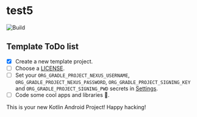 # test5

![Build](https://github.com/logingithubtest/test5/workflows/Pre%20Merge%20Checks/badge.svg)

## Template ToDo list
- [x] Create a new template project.
- [ ] Choose a [LICENSE](https://github.com/logingithubtest/test5/community/license/new?branch=master).
- [ ] Set your `ORG_GRADLE_PROJECT_NEXUS_USERNAME`, `ORG_GRADLE_PROJECT_NEXUS_PASSWORD`, `ORG_GRADLE_PROJECT_SIGNING_KEY` and `ORG_GRADLE_PROJECT_SIGNING_PWD` secrets in [Settings](https://github.com/logingithubtest/test5/settings/secrets/actions).
- [ ] Code some cool apps and libraries 🚀.

This is your new Kotlin Android Project! Happy hacking!
